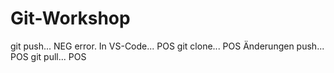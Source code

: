 # Git-Workshop

git push... NEG error. In VS-Code... POS
git clone... POS
Änderungen push... POS
git pull... POS